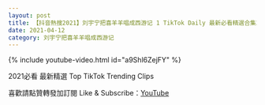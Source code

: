 ```yaml
---
layout: post
title: 【抖音熱搜2021】刘宇宁把喜羊羊唱成西游记 1 TikTok Daily 最新必看精選合集2021 04 12
date: 2021-04-12
category: 刘宇宁把喜羊羊唱成西游记
---
```


{% include youtube-video.html id="a9Shl6ZejFY" %}

2021必看 最新精選 Top TikTok Trending Clips

喜歡請點贊轉發加訂閱 Like & Subscribe：[YouTube](https://www.youtube.com/channel/UCAoR7VcanIPd04uEq_GIylA/videos)

